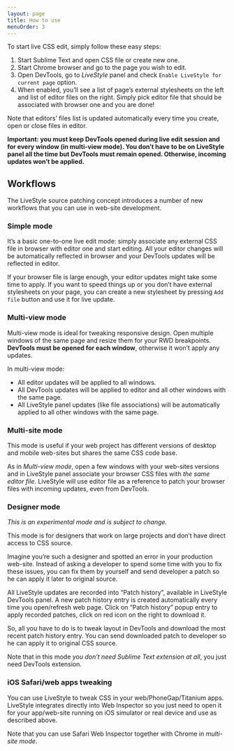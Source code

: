 ```yaml
---
layout: page
title: How to use
menuOrder: 3
---
```

To start live CSS edit, simply follow these easy steps:

1. Start Sublime Text and open CSS file or create new one.
2. Start Chrome browser and go to the page you wish to edit.
3. Open DevTools, go to *LiveStyle* panel and check `Enable LiveStyle for current page` option.
4. When enabled, you’ll see a list of page’s external stylesheets on the left and list of editor files on the right. Simply pick editor file that should be associated with browser one and you are done!

Note that editors’ files list is updated automatically every time you create, open or close files in editor.

**Important: you must keep DevTools opened during live edit session and for every window (in multi-view mode). You don’t have to be on LiveStyle panel all the time but DevTools must remain opened. Otherwise, incoming updates won’t be applied.** 

## Workflows

The LiveStyle source patching concept introduces a number of new workflows that you can use in web-site development.

### Simple mode

It’s a basic one-to-one live edit mode: simply associate any external CSS file in browser with editor one and start editing. All your editor changes will be automatically reflected in browser and your DevTools updates will be reflected in editor.

If your browser file is large enough, your editor updates might take some time to apply. If you want to speed things up or you don’t have external stylesheets on your page, you can create a new stylesheet by pressing `Add file` button and use it for live update.

### Multi-view mode

Multi-view mode is ideal for tweaking responsive design. Open multiple windows of the same page and resize them for your RWD breakpoints. **DevTools must be opened for each window**, otherwise it won’t apply any updates. 

In multi-view mode:

* All editor updates will be applied to all windows.
* All DevTools updates will be applied to editor and all other windows with the same page.
* All LiveStyle panel updates (like file associations) will be automatically applied to all other windows with the same page.

### Multi-site mode

This mode is useful if your web project has different versions of desktop and mobile web-sites but shares the same CSS code base.

As in *Multi-view mode*, open a few windows with your web-sites versions and in LiveStyle panel associate your browser CSS files with *the same editor file*. LiveStyle will use editor file as a reference to patch your browser files with incoming updates, even from DevTools.

### Designer mode

*This is an experimental mode and is subject to change.*

This mode is for designers that work on large projects and don’t have direct access to CSS source. 

Imagine you’re such a designer and spotted an error in your production web-site. Instead of asking a developer to spend some time with you to fix these issues, you can fix them by yourself and send developer a patch so he can apply it later to original source.

All LiveStyle updates are recorded into “Patch history”, available in LiveStyle DevTools panel. A new patch history entry is created automatically every time you open/refresh web page. Click on “Patch history” popup entry to apply recorded patches, click on red icon on the right to download it.  

So, all you have to do is to tweak layout in DevTools and download the most recent patch history entry. You can send downloaded patch to developer so he can apply it to original CSS source.

Note that in this mode *you don’t need Sublime Text extension at all*, you just need DevTools extension.

### iOS Safari/web apps tweaking

You can use LiveStyle to tweak CSS in your web/PhoneGap/Titanium apps. LiveStyle integrates directly into Web Inspector so you just need to open it for your app/web-site running on iOS simulator or real device and use as described above.

Note that you can use Safari Web Inspector together with Chrome in *multi-site mode*.